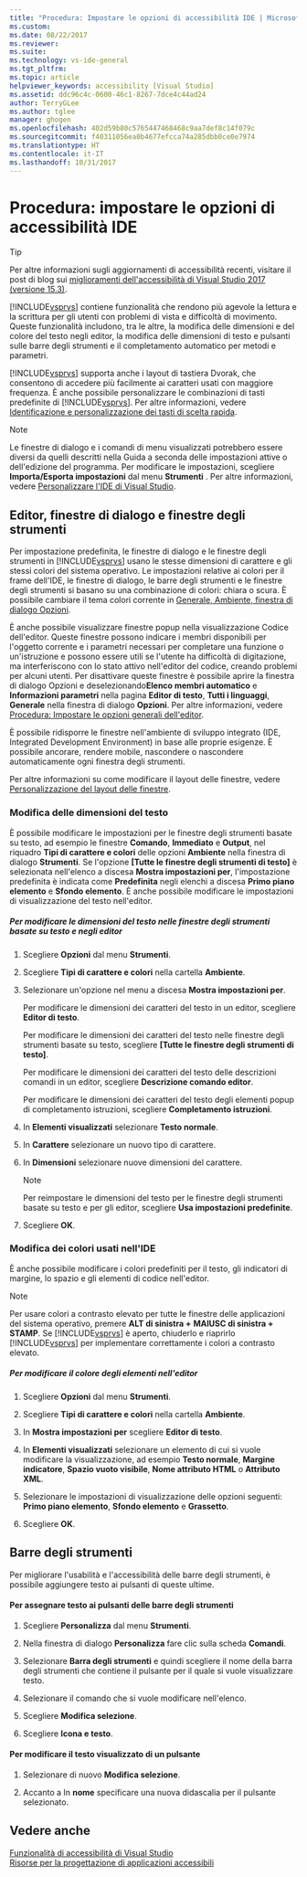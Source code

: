 ```yaml
---
title: "Procedura: Impostare le opzioni di accessibilità IDE | Microsoft Docs"
ms.custom: 
ms.date: 08/22/2017
ms.reviewer: 
ms.suite: 
ms.technology: vs-ide-general
ms.tgt_pltfrm: 
ms.topic: article
helpviewer_keywords: accessibility [Visual Studio]
ms.assetid: ddc96c4c-0600-46c1-8267-7dce4c44ad24
author: TerryGLee
ms.author: tglee
manager: ghogen
ms.openlocfilehash: 402d59b80c5765447468468c9aa7def8c14f079c
ms.sourcegitcommit: f40311056ea0b4677efcca74a285dbb0ce0e7974
ms.translationtype: HT
ms.contentlocale: it-IT
ms.lasthandoff: 10/31/2017
---
```

# <a name="how-to-set-ide-accessibility-options"></a>Procedura: impostare le opzioni di accessibilità IDE
> [!TIP]
> Per altre informazioni sugli aggiornamenti di accessibilità recenti, visitare il post di blog sui [miglioramenti dell'accessibilità di Visual Studio 2017 (versione 15.3)](https://blogs.msdn.microsoft.com/visualstudio/2017/08/14/accessibility-improvements-in-visual-studio-2017-version-15-3/).

[!INCLUDE[vsprvs](../../code-quality/includes/vsprvs_md.md)] contiene funzionalità che rendono più agevole la lettura e la scrittura per gli utenti con problemi di vista e difficoltà di movimento. Queste funzionalità includono, tra le altre, la modifica delle dimensioni e del colore del testo negli editor, la modifica delle dimensioni di testo e pulsanti sulle barre degli strumenti e il completamento automatico per metodi e parametri.  

 [!INCLUDE[vsprvs](../../code-quality/includes/vsprvs_md.md)] supporta anche i layout di tastiera Dvorak, che consentono di accedere più facilmente ai caratteri usati con maggiore frequenza. È anche possibile personalizzare le combinazioni di tasti predefinite di [!INCLUDE[vsprvs](../../code-quality/includes/vsprvs_md.md)]. Per altre informazioni, vedere [Identificazione e personalizzazione dei tasti di scelta rapida](../../ide/identifying-and-customizing-keyboard-shortcuts-in-visual-studio.md).  

> [!NOTE]
>  Le finestre di dialogo e i comandi di menu visualizzati potrebbero essere diversi da quelli descritti nella Guida a seconda delle impostazioni attive o dell'edizione del programma. Per modificare le impostazioni, scegliere **Importa/Esporta impostazioni** dal menu **Strumenti** . Per altre informazioni, vedere [Personalizzare l'IDE di Visual Studio](../../ide/personalizing-the-visual-studio-ide.md).  

## <a name="editors-dialogs-and-tool-windows"></a>Editor, finestre di dialogo e finestre degli strumenti  
 Per impostazione predefinita, le finestre di dialogo e le finestre degli strumenti in [!INCLUDE[vsprvs](../../code-quality/includes/vsprvs_md.md)] usano le stesse dimensioni di carattere e gli stessi colori del sistema operativo. Le impostazioni relative ai colori per il frame dell'IDE, le finestre di dialogo, le barre degli strumenti e le finestre degli strumenti si basano su una combinazione di colori: chiara o scura. È possibile cambiare il tema colori corrente in [Generale, Ambiente, finestra di dialogo Opzioni](../../ide/reference/general-environment-options-dialog-box.md).  

 È anche possibile visualizzare finestre popup nella visualizzazione Codice dell'editor. Queste finestre possono indicare i membri disponibili per l'oggetto corrente e i parametri necessari per completare una funzione o un'istruzione e possono essere utili se l'utente ha difficoltà di digitazione, ma interferiscono con lo stato attivo nell'editor del codice, creando problemi per alcuni utenti. Per disattivare queste finestre è possibile aprire la finestra di dialogo Opzioni e deselezionando**Elenco membri automatico** e **Informazioni parametri** nella pagina **Editor di testo**, **Tutti i linguaggi**, **Generale** nella finestra di dialogo **Opzioni**. Per altre informazioni, vedere [Procedura: Impostare le opzioni generali dell'editor](http://msdn.microsoft.com/en-us/704e4a7b-2162-4bed-8a47-f4f6ffec98c2).  

 È possibile ridisporre le finestre nell'ambiente di sviluppo integrato (IDE, Integrated Development Environment) in base alle proprie esigenze. È possibile ancorare, rendere mobile, nascondere o nascondere automaticamente ogni finestra degli strumenti.  

 Per altre informazioni su come modificare il layout delle finestre, vedere [Personalizzazione del layout delle finestre](../../ide/customizing-window-layouts-in-visual-studio.md).  

### <a name="changing-the-size-of-text"></a>Modifica delle dimensioni del testo  
 È possibile modificare le impostazioni per le finestre degli strumenti basate su testo, ad esempio le finestre **Comando**, **Immediato** e **Output**, nel riquadro **Tipi di carattere e colori** delle opzioni **Ambiente** nella finestra di dialogo **Strumenti**. Se l'opzione **[Tutte le finestre degli strumenti di testo]** è selezionata nell'elenco a discesa **Mostra impostazioni per**, l'impostazione predefinita è indicata come **Predefinita** negli elenchi a discesa **Primo piano elemento** e **Sfondo elemento**. È anche possibile modificare le impostazioni di visualizzazione del testo nell'editor.  

##### <a name="to-change-the-size-of-text-in-text-based-tool-windows-and-editors"></a>Per modificare le dimensioni del testo nelle finestre degli strumenti basate su testo e negli editor  

1.  Scegliere **Opzioni** dal menu **Strumenti**.  

2.  Scegliere **Tipi di carattere e colori** nella cartella **Ambiente**.  

3.  Selezionare un'opzione nel menu a discesa **Mostra impostazioni per**.  

     Per modificare le dimensioni dei caratteri del testo in un editor, scegliere **Editor di testo**.  

     Per modificare le dimensioni dei caratteri del testo nelle finestre degli strumenti basate su testo, scegliere **[Tutte le finestre degli strumenti di testo]**.  

     Per modificare le dimensioni dei caratteri del testo delle descrizioni comandi in un editor, scegliere **Descrizione comando editor**.  

     Per modificare le dimensioni dei caratteri del testo degli elementi popup di completamento istruzioni, scegliere **Completamento istruzioni**.  

4.  In **Elementi visualizzati** selezionare **Testo normale**.  

5.  In **Carattere** selezionare un nuovo tipo di carattere.  

6.  In **Dimensioni** selezionare nuove dimensioni del carattere.  

    > [!NOTE]
    >  Per reimpostare le dimensioni del testo per le finestre degli strumenti basate su testo e per gli editor, scegliere **Usa impostazioni predefinite**.  

7.  Scegliere **OK**.  

### <a name="changing-the-colors-used-in-the-ide"></a>Modifica dei colori usati nell'IDE  
 È anche possibile modificare i colori predefiniti per il testo, gli indicatori di margine, lo spazio e gli elementi di codice nell'editor.  

> [!NOTE]
>  Per usare colori a contrasto elevato per tutte le finestre delle applicazioni del sistema operativo, premere **ALT di sinistra +** **MAIUSC di sinistra + STAMP**. Se [!INCLUDE[vsprvs](../../code-quality/includes/vsprvs_md.md)] è aperto, chiuderlo e riaprirlo [!INCLUDE[vsprvs](../../code-quality/includes/vsprvs_md.md)] per implementare correttamente i colori a contrasto elevato.  

##### <a name="to-change-the-color-of-items-in-the-editor"></a>Per modificare il colore degli elementi nell'editor  

1.  Scegliere **Opzioni** dal menu **Strumenti**.  

2.  Scegliere **Tipi di carattere e colori** nella cartella **Ambiente**.  

3.  In **Mostra impostazioni per** scegliere **Editor di testo**.  

4.  In **Elementi visualizzati** selezionare un elemento di cui si vuole modificare la visualizzazione, ad esempio **Testo normale**, **Margine indicatore**, **Spazio vuoto visibile**, **Nome attributo HTML** o **Attributo XML**.  

5.  Selezionare le impostazioni di visualizzazione delle opzioni seguenti: **Primo piano elemento**, **Sfondo elemento** e **Grassetto**.  

6.  Scegliere **OK**.  

## <a name="toolbars"></a>Barre degli strumenti  
 Per migliorare l'usabilità e l'accessibilità delle barre degli strumenti, è possibile aggiungere testo ai pulsanti di queste ultime.  

#### <a name="to-assign-text-to-toolbar-buttons"></a>Per assegnare testo ai pulsanti delle barre degli strumenti  

1.  Scegliere **Personalizza** dal menu **Strumenti**.  

2.  Nella finestra di dialogo **Personalizza** fare clic sulla scheda **Comandi**.  

3.  Selezionare **Barra degli strumenti** e quindi scegliere il nome della barra degli strumenti che contiene il pulsante per il quale si vuole visualizzare testo.  

4.  Selezionare il comando che si vuole modificare nell'elenco.  

5.  Scegliere **Modifica selezione**.  

6.  Scegliere **Icona e testo**.  

#### <a name="to-modify-the-buttons-displayed-text"></a>Per modificare il testo visualizzato di un pulsante  

1.  Selezionare di nuovo **Modifica selezione**.  

2.  Accanto a In **nome** specificare una nuova didascalia per il pulsante selezionato.  

## <a name="see-also"></a>Vedere anche  
 [Funzionalità di accessibilità di Visual Studio](../../ide/reference/accessibility-features-of-visual-studio.md)   
 [Risorse per la progettazione di applicazioni accessibili](../../ide/reference/resources-for-designing-accessible-applications.md)
